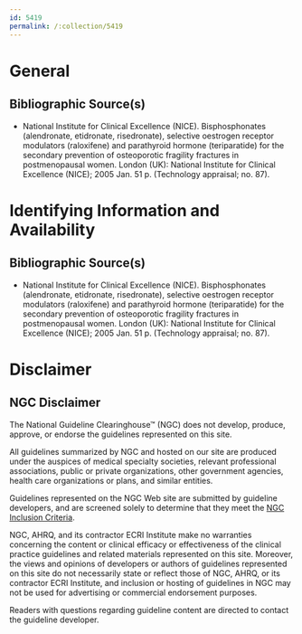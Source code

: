 ```yaml
---
id: 5419
permalink: /:collection/5419
---
```


# General

## Bibliographic Source(s)

- National Institute for Clinical Excellence (NICE). Bisphosphonates (alendronate, etidronate, risedronate), selective oestrogen receptor modulators (raloxifene) and parathyroid hormone (teriparatide) for the secondary prevention of osteoporotic fragility fractures in postmenopausal women. London (UK): National Institute for Clinical Excellence (NICE); 2005 Jan. 51 p. (Technology appraisal; no. 87).

# Identifying Information and Availability

## Bibliographic Source(s)

- National Institute for Clinical Excellence (NICE). Bisphosphonates (alendronate, etidronate, risedronate), selective oestrogen receptor modulators (raloxifene) and parathyroid hormone (teriparatide) for the secondary prevention of osteoporotic fragility fractures in postmenopausal women. London (UK): National Institute for Clinical Excellence (NICE); 2005 Jan. 51 p. (Technology appraisal; no. 87).

# Disclaimer

## NGC Disclaimer

The National Guideline Clearinghouse™ (NGC) does not develop, produce, approve, or endorse the guidelines represented on this site.

All guidelines summarized by NGC and hosted on our site are produced under the auspices of medical specialty societies, relevant professional associations, public or private organizations, other government agencies, health care organizations or plans, and similar entities.

Guidelines represented on the NGC Web site are submitted by guideline developers, and are screened solely to determine that they meet the [NGC Inclusion Criteria](/help-and-about/summaries/inclusion-criteria).

NGC, AHRQ, and its contractor ECRI Institute make no warranties concerning the content or clinical efficacy or effectiveness of the clinical practice guidelines and related materials represented on this site. Moreover, the views and opinions of developers or authors of guidelines represented on this site do not necessarily state or reflect those of NGC, AHRQ, or its contractor ECRI Institute, and inclusion or hosting of guidelines in NGC may not be used for advertising or commercial endorsement purposes.

Readers with questions regarding guideline content are directed to contact the guideline developer.

